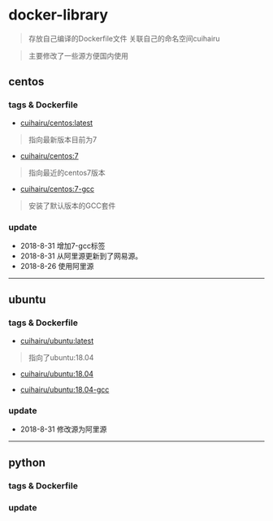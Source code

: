# docker-library

> 存放自己编译的Dockerfile文件 关联自己的命名空间cuihairu 

> 主要修改了一些源方便国内使用

## centos

### tags & Dockerfile

- [cuihairu/centos:latest](https://github.com/cuihairu/docker-libs/blob/master/centos/7/Dockerfile)
>指向最新版本目前为7

- [cuihairu/centos:7](https://github.com/cuihairu/docker-libs/blob/master/centos/7/Dockerfile)
>指向最近的centos7版本

- [cuihairu/centos:7-gcc](https://github.com/cuihairu/docker-libs/blob/master/centos/7/gcc/Dockerfile)
>安装了默认版本的GCC套件

### update

- 2018-8-31 增加7-gcc标签
- 2018-8-31 从阿里源更新到了网易源。
- 2018-8-26 使用阿里源

---

## ubuntu


### tags & Dockerfile

- [cuihairu/ubuntu:latest](https://github.com/cuihairu/docker-libs/blob/master/ubuntu/18/Dockerfile)
>指向了ubuntu:18.04 

- [cuihairu/ubuntu:18.04](https://github.com/cuihairu/docker-libs/blob/master/ubuntu/18/Dockerfile)

- [cuihairu/ubuntu:18.04-gcc](https://github.com/cuihairu/docker-libs/blob/master/ubuntu/18/Dockerfile)



### update 

- 2018-8-31 修改源为阿里源

---

## python

### tags & Dockerfile

### update